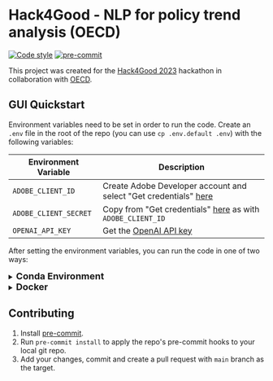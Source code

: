 # Hack4Good - NLP for policy trend analysis (OECD)

[![Code style](https://img.shields.io/badge/code%20style-black-000000.svg)](pyproject.toml)
[![pre-commit](https://img.shields.io/badge/pre--commit-enabled-brightgreen?logo=pre-commit)](.pre-commit-config.yaml)

This project was created for the [Hack4Good 2023](https://www.analytics-club.org/hack4good) hackathon in collaboration with [OECD](https://www.oecd.org/switzerland/).

## GUI Quickstart

Environment variables need to be set in order to run the code.
Create an `.env` file in the root of the repo (you can use `cp .env.default .env`) with the following variables:

| Environment Variable | Description |
| --- | --- |
| `ADOBE_CLIENT_ID` | Create Adobe Developer account and select "Get credentials" [here](https://developer.adobe.com/document-services/docs/overview/pdf-extract-api/) |
| `ADOBE_CLIENT_SECRET` | Copy from "Get credentials" [here](https://developer.adobe.com/document-services/docs/overview/pdf-extract-api/) as with `ADOBE_CLIENT_ID` |
| `OPENAI_API_KEY` | Get the [OpenAI API key](https://help.openai.com/en/articles/4936850-where-do-i-find-my-api-key) |

After setting the environment variables, you can run the code in one of two ways:

<details>
<summary><b><font size="+1">Conda Environment</font></b></summary>

1. Create a [conda](https://conda.io/projects/conda/en/latest/user-guide/install/index.html) environment with the required dependencies:

To **create** a conda environment after cloning the repo:
```
# from the root of the repo
conda env create -f environment.yml
# to activate the environment
conda activate hack4good
# to deactivate the environment (when you're done)
conda deactivate
```

(Optional) To **update** the conda environment after pulling latest changes:
```
conda activate hack4good
conda env update -f environment.yml --prune
```

(Optional) To **remove** the conda environment:
```
conda deactivate
conda env remove -n hack4good
```

2. Run the streamlit app
```
python -m streamlit run app/main.py
```

3. Access the streamlit app at [http://localhost:8501](http://localhost:8501)
</details>

<details>
<summary><b><font size="+1">Docker</font></b></summary>

1. Run (or build) the [Docker](https://docs.docker.com/get-docker/) image

To **run** the latest docker image:
```
docker run -p 8501:8501 --env-file .env ghcr.io/dvdblk/hack4good:latest
```

(Optional) To **build** the docker image locally and run it:
```
docker build -t hack4good .
docker run -p 8501:8501 --env-file .env hack4good
```

2. Access the streamlit app at [http://localhost:8501](http://localhost:8501)

</details>

## Contributing
1. Install [pre-commit](https://pre-commit.com/#installation).
2. Run `pre-commit install` to apply the repo's pre-commit hooks to your local git repo.
3. Add your changes, commit and create a pull request with `main` branch as the target.
